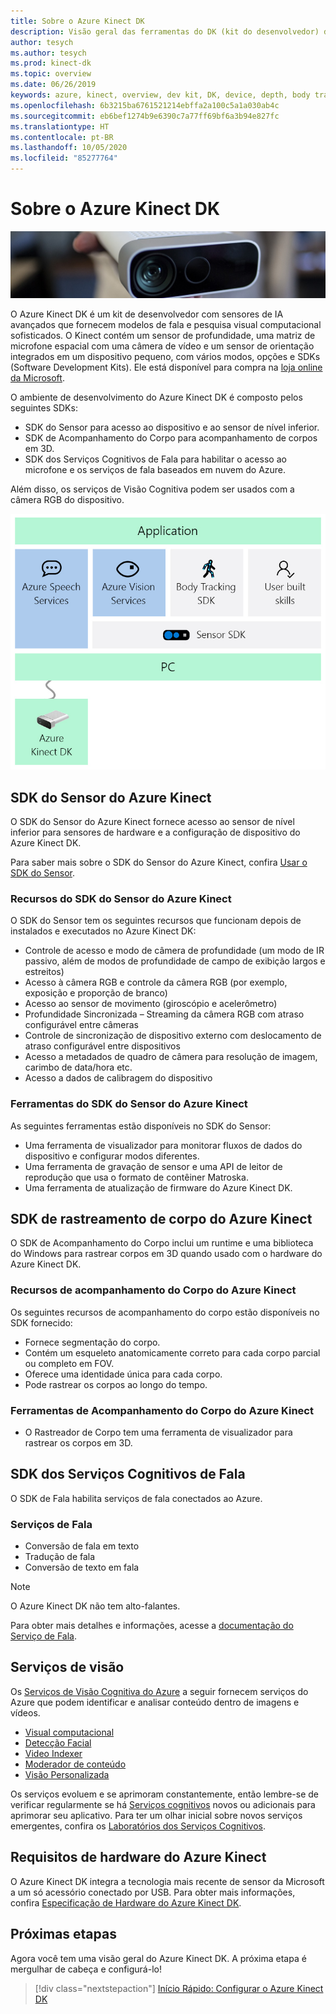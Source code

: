 ```yaml
---
title: Sobre o Azure Kinect DK
description: Visão geral das ferramentas do DK (kit do desenvolvedor) do Azure Kinect e serviços integrados.
author: tesych
ms.author: tesych
ms.prod: kinect-dk
ms.topic: overview
ms.date: 06/26/2019
keywords: azure, kinect, overview, dev kit, DK, device, depth, body tracking, speech, cognitive services, SDKs, SDK, firmware
ms.openlocfilehash: 6b3215ba6761521214ebffa2a100c5a1a030ab4c
ms.sourcegitcommit: eb6bef1274b9e6390c7a77ff69bf6a3b94e827fc
ms.translationtype: HT
ms.contentlocale: pt-BR
ms.lasthandoff: 10/05/2020
ms.locfileid: "85277764"
---
```

# <a name="about-azure-kinect-dk"></a>Sobre o Azure Kinect DK

 ![Azure Kinect DK](./media/index/device-image.jpg)

O Azure Kinect DK é um kit de desenvolvedor com sensores de IA avançados que fornecem modelos de fala e pesquisa visual computacional sofisticados.  O Kinect contém um sensor de profundidade, uma matriz de microfone espacial com uma câmera de vídeo e um sensor de orientação integrados em um dispositivo pequeno, com vários modos, opções e SDKs (Software Development Kits). Ele está disponível para compra na [loja online da Microsoft](https://www.microsoft.com/p/azure-kinect-dk/8pp5vxmd9nhq).

O ambiente de desenvolvimento do Azure Kinect DK é composto pelos seguintes SDKs:

- SDK do Sensor para acesso ao dispositivo e ao sensor de nível inferior.
- SDK de Acompanhamento do Corpo para acompanhamento de corpos em 3D.
- SDK dos Serviços Cognitivos de Fala para habilitar o acesso ao microfone e os serviços de fala baseados em nuvem do Azure.

Além disso, os serviços de Visão Cognitiva podem ser usados com a câmera RGB do dispositivo.

   ![Diagrama de SDKs do Azure Kinect](./media/quickstarts/sdk-diagram.jpg)

## <a name="azure-kinect-sensor-sdk"></a>SDK do Sensor do Azure Kinect

O SDK do Sensor do Azure Kinect fornece acesso ao sensor de nível inferior para sensores de hardware e a configuração de dispositivo do Azure Kinect DK.

Para saber mais sobre o SDK do Sensor do Azure Kinect, confira [Usar o SDK do Sensor](about-sensor-sdk.md).

### <a name="azure-kinect-sensor-sdk-features"></a>Recursos do SDK do Sensor do Azure Kinect

O SDK do Sensor tem os seguintes recursos que funcionam depois de instalados e executados no Azure Kinect DK:

- Controle de acesso e modo de câmera de profundidade (um modo de IR passivo, além de modos de profundidade de campo de exibição largos e estreitos) 
- Acesso à câmera RGB e controle da câmera RGB (por exemplo, exposição e proporção de branco) 
- Acesso ao sensor de movimento (giroscópio e acelerômetro) 
- Profundidade Sincronizada – Streaming da câmera RGB com atraso configurável entre câmeras 
- Controle de sincronização de dispositivo externo com deslocamento de atraso configurável entre dispositivos 
- Acesso a metadados de quadro de câmera para resolução de imagem, carimbo de data/hora etc. 
- Acesso a dados de calibragem do dispositivo 

### <a name="azure-kinect-sensor-sdk-tools"></a>Ferramentas do SDK do Sensor do Azure Kinect

As seguintes ferramentas estão disponíveis no SDK do Sensor:

- Uma ferramenta de visualizador para monitorar fluxos de dados do dispositivo e configurar modos diferentes.
- Uma ferramenta de gravação de sensor e uma API de leitor de reprodução que usa o formato de contêiner Matroska.
- Uma ferramenta de atualização de firmware do Azure Kinect DK.

## <a name="azure-kinect-body-tracking-sdk"></a>SDK de rastreamento de corpo do Azure Kinect

O SDK de Acompanhamento do Corpo inclui um runtime e uma biblioteca do Windows para rastrear corpos em 3D quando usado com o hardware do Azure Kinect DK.

### <a name="azure-kinect-body-tracking-features"></a>Recursos de acompanhamento do Corpo do Azure Kinect

Os seguintes recursos de acompanhamento do corpo estão disponíveis no SDK fornecido:

- Fornece segmentação do corpo.
- Contém um esqueleto anatomicamente correto para cada corpo parcial ou completo em FOV.
- Oferece uma identidade única para cada corpo.
- Pode rastrear os corpos ao longo do tempo.

### <a name="azure-kinect-body-tracking-tools"></a>Ferramentas de Acompanhamento do Corpo do Azure Kinect

- O Rastreador de Corpo tem uma ferramenta de visualizador para rastrear os corpos em 3D.

## <a name="speech-cognitive-services-sdk"></a>SDK dos Serviços Cognitivos de Fala

O SDK de Fala habilita serviços de fala conectados ao Azure.

### <a name="speech-services"></a>Serviços de Fala

- Conversão de fala em texto
- Tradução de fala
- Conversão de texto em fala

>[!NOTE]
>O Azure Kinect DK não tem alto-falantes.

Para obter mais detalhes e informações, acesse a [documentação do Serviço de Fala](https://docs.microsoft.com/azure/cognitive-services/speech-service/).

## <a name="vision-services"></a>Serviços de visão

Os [Serviços de Visão Cognitiva do Azure](https://azure.microsoft.com/services/cognitive-services/directory/vision/) a seguir fornecem serviços do Azure que podem identificar e analisar conteúdo dentro de imagens e vídeos.

- [Visual computacional](https://azure.microsoft.com/services/cognitive-services/computer-vision/)
- [Detecção Facial](https://azure.microsoft.com/services/cognitive-services/face/)
- [Video Indexer](https://azure.microsoft.com/services/media-services/video-indexer/)
- [Moderador de conteúdo](https://azure.microsoft.com/services/cognitive-services/content-moderator/)
- [Visão Personalizada](https://azure.microsoft.com/services/cognitive-services/custom-vision-service/)

Os serviços evoluem e se aprimoram constantemente, então lembre-se de verificar regularmente se há [Serviços cognitivos](https://azure.microsoft.com/services/cognitive-services/) novos ou adicionais para aprimorar seu aplicativo. Para ter um olhar inicial sobre novos serviços emergentes, confira os [Laboratórios dos Serviços Cognitivos](https://labs.cognitive.microsoft.com/).

## <a name="azure-kinect-hardware-requirements"></a>Requisitos de hardware do Azure Kinect

O Azure Kinect DK integra a tecnologia mais recente de sensor da Microsoft a um só acessório conectado por USB. Para obter mais informações, confira [Especificação de Hardware do Azure Kinect DK](hardware-specification.md).

## <a name="next-steps"></a>Próximas etapas

Agora você tem uma visão geral do Azure Kinect DK. A próxima etapa é mergulhar de cabeça e configurá-lo!

> [!div class="nextstepaction"]
>[Início Rápido: Configurar o Azure Kinect DK](set-up-azure-kinect-dk.md)
